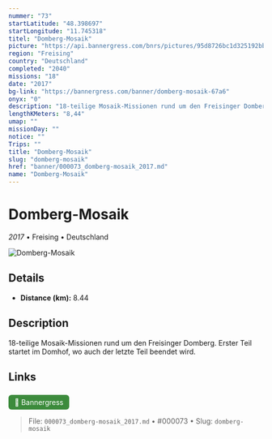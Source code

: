 ```yaml
---
nummer: "73"
startLatitude: "48.398697"
startLongitude: "11.745318"
titel: "Domberg-Mosaik"
picture: "https://api.bannergress.com/bnrs/pictures/95d8726bc1d325192bbca93502f70816"
region: "Freising"
country: "Deutschland"
completed: "2040"
missions: "18"
date: "2017"
bg-link: "https://bannergress.com/banner/domberg-mosaik-67a6"
onyx: "0"
description: "18-teilige Mosaik-Missionen rund um den Freisinger Domberg.\nErster Teil startet im Domhof, wo auch der letzte Teil beendet wird."
lengthKMeters: "8,44"
umap: ""
missionDay: ""
notice: ""
Trips: ""
title: "Domberg-Mosaik"
slug: "domberg-mosaik"
href: "banner/000073_domberg-mosaik_2017.md"
name: "Domberg-Mosaik"
---
```

# Domberg-Mosaik

*2017* • Freising • Deutschland

![Domberg-Mosaik](https://api.bannergress.com/bnrs/pictures/95d8726bc1d325192bbca93502f70816)



## Details
- **Distance (km):** 8.44






## Description
18-teilige Mosaik-Missionen rund um den Freisinger Domberg.
Erster Teil startet im Domhof, wo auch der letzte Teil beendet wird.



## Links
<a href="https://bannergress.com/banner/domberg-mosaik-67a6" style="display:inline-block;margin:6px 8px 0 0;padding:6px 12px;background:#3c8b3c;color:#fff;text-decoration:none;border-radius:6px;">🔗 Bannergress</a>




> File: `000073_domberg-mosaik_2017.md` • #000073 • Slug: `domberg-mosaik`
